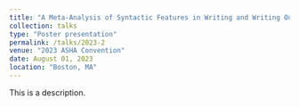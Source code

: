 ```yaml
---
title: "A Meta-Analysis of Syntactic Features in Writing and Writing Outcomes"
collection: talks
type: "Poster presentation"
permalink: /talks/2023-2
venue: "2023 ASHA Convention"
date: August 01, 2023
location: "Boston, MA"
---
```


This is a description.

